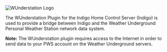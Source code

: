 ![WUnderstation Logo](https://github.com/DaveL17/WUnderstation/wiki/img/img_wunderstationLogo.png)

The WUnderstation Plugin for the Indigo Home Control Server (Indigo) is 
used to provide a bridge between Indigo and the Weather Underground 
Personal Weather Station network data system.

**Note:** The WUnderstation plugin requires access to the Internet in order 
to send data to your PWS account on the Weather Underground servers.
